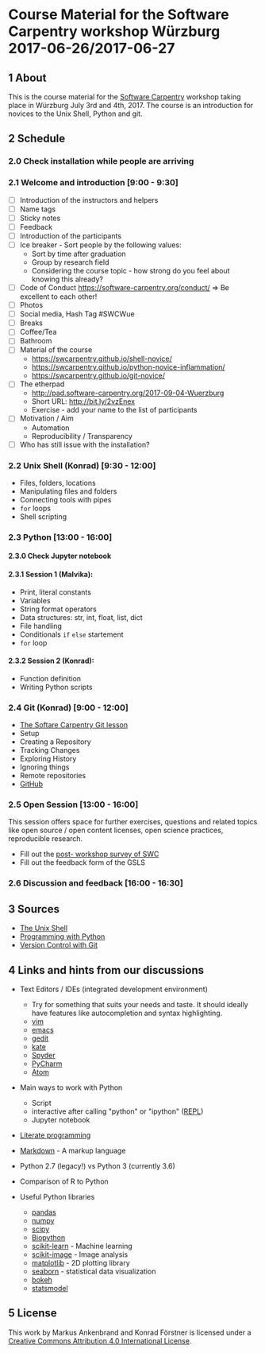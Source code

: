 # Course Material for the Software Carpentry workshop Würzburg 2017-06-26/2017-06-27

## 1 About

This is the course material for
the [Software Carpentry](http://software-carpentry.org/) workshop
taking place in Würzburg July 3rd and 4th, 2017. The course is an
introduction for novices to the Unix Shell, Python and git.

## 2 Schedule

### 2.0 Check installation while people are arriving

### 2.1 Welcome and introduction [9:00 - 9:30]

- [ ] Introduction of the instructors and helpers
- [ ] Name tags
- [ ] Sticky notes
- [ ] Feedback
- [ ] Introduction of the participants
- [ ] Ice breaker - Sort people by the following values:
  - Sort by time after graduation
  - Group by research field
  - Considering the course topic - how strong do you feel about knowing this already?
- [ ] Code of Conduct https://software-carpentry.org/conduct/  => Be excellent to each other!
- [ ] Photos
- [ ] Social media, Hash Tag #SWCWue
- [ ] Breaks
- [ ] Coffee/Tea
- [ ] Bathroom
- [ ] Material of the course
  - https://swcarpentry.github.io/shell-novice/
  - https://swcarpentry.github.io/python-novice-inflammation/
  - https://swcarpentry.github.io/git-novice/
- [ ] The etherpad
  - http://pad.software-carpentry.org/2017-09-04-Wuerzburg
  -  Short URL: http://bit.ly/2vzEnex
  - Exercise - add your name to the list of participants
- [ ] Motivation / Aim
  - Automation
  - Reproducibility / Transparency
- [ ] Who has still issue with the installation?

### 2.2 Unix Shell (Konrad) [9:30 - 12:00]

- Files, folders, locations
- Manipulating files and folders
- Connecting tools with pipes
- `for` loops
- Shell scripting

### 2.3 Python [13:00 - 16:00]

#### 2.3.0 Check Jupyter notebook

#### 2.3.1 Session 1 (Malvika):

- Print, literal constants
- Variables
- String format operators
- Data structures: str, int, float, list, dict
- File handling
- Conditionals `if` `else` startement
- `for` loop

#### 2.3.2 Session 2 (Konrad):

- Function definition
- Writing Python scripts

### 2.4 Git (Konrad) [9:00 - 12:00]

- [The Softare Carpentry Git lesson](https://swcarpentry.github.io/git-novice/)
- Setup
- Creating a Repository
- Tracking Changes
- Exploring History
- Ignoring things
- Remote repositories
- [GitHub](https://github.com/)

### 2.5 Open Session [13:00 - 16:00]

This session offers space for further exercises, questions and related
topics like open source / open content licenses, open science practices,
reproducible research.

- Fill out the [post- workshop survey of
  SWC](https://www.surveymonkey.com/r/swc_post_workshop_v1?workshop_id=2017-07-03-Wuerzburg)
- Fill out the feedback form of the GSLS

### 2.6 Discussion and feedback [16:00 - 16:30]

## 3 Sources

- [The Unix Shell](https://swcarpentry.github.io/shell-novice/)
- [Programming with Python](https://swcarpentry.github.io/python-novice-inflammation/)
- [Version Control with Git](https://swcarpentry.github.io/git-novice/)

## 4 Links and hints from our discussions

- Text Editors / IDEs (integrated development environment)
  - Try for something that suits your needs and taste. It should
    ideally have features like autocompletion and syntax highlighting.
  - [vim](http://www.vim.org/)
  - [emacs](https://www.gnu.org/software/emacs/)
  - [gedit](https://wiki.gnome.org/Apps/Gedit)
  - [kate](https://kate-editor.org/)
  - [Spyder](https://pythonhosted.org/spyder/)
  - [PyCharm](https://www.jetbrains.com/pycharm/)
  - [Atom](https://atom.io/)

- Main ways to work with Python
  - Script
  - interactive after calling "python" or "ipython" ([REPL](https://en.wikipedia.org/wiki/Read%E2%80%93eval%E2%80%93print_loop))
  - Jupyter notebook

- [Literate programming](https://de.wikipedia.org/wiki/Literate_programming)

- [Markdown](https://en.wikipedia.org/wiki/Markdown) - A markup language
- Python 2.7 (legacy!) vs Python 3 (currently 3.6)
- Comparison of R to Python

- Useful Python libraries
  - [pandas](http://pandas.pydata.org/)
  - [numpy](http://www.numpy.org/)
  - [scipy](https://www.scipy.org/)
  - [Biopython](http://biopython.org/) 
  - [scikit-learn](http://scikit-learn.org) - Machine learning
  - [scikit-image](http://scikit-image.org/) - Image analysis
  - [matplotlib](http://matplotlib.org/) - 2D plotting library
  - [seaborn](https://seaborn.pydata.org/) - statistical data visualization
  - [bokeh](http://bokeh.pydata.org)
  - [statsmodel](http://statsmodels.sourceforge.net/)

## 5 License

This work by Markus Ankenbrand and Konrad Förstner is
licensed under a
[Creative Commons Attribution 4.0 International License](https://creativecommons.org/licenses/by/4.0/).
